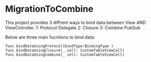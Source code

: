 # MigrationToCombine

This project provides 3 diffrent ways to bind data between View AND ViewCintroller.
1: Protocol Delegate
2: Closure
3: Combine PubSub

Below are three main fucntions to bind data:

    func bindDataUsingProtocol(bindType:BindingType )
    func bindDataUsingClosure(_ cell: CustomTableViewCell)
    func bindDataUsingCombine(_ cell: CustomTableViewCell)


